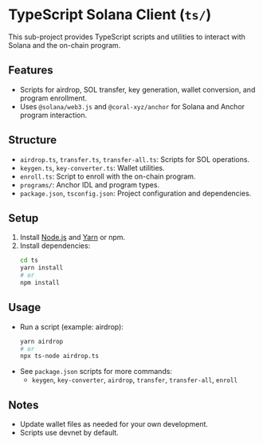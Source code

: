 # TypeScript Solana Client (`ts/`)

This sub-project provides TypeScript scripts and utilities to interact with Solana and the on-chain program.

## Features
- Scripts for airdrop, SOL transfer, key generation, wallet conversion, and program enrollment.
- Uses `@solana/web3.js` and `@coral-xyz/anchor` for Solana and Anchor program interaction.

## Structure
- `airdrop.ts`, `transfer.ts`, `transfer-all.ts`: Scripts for SOL operations.
- `keygen.ts`, `key-converter.ts`: Wallet utilities.
- `enroll.ts`: Script to enroll with the on-chain program.
- `programs/`: Anchor IDL and program types.
- `package.json`, `tsconfig.json`: Project configuration and dependencies.

## Setup
1. Install [Node.js](https://nodejs.org/) and [Yarn](https://yarnpkg.com/) or npm.
2. Install dependencies:
   ```sh
   cd ts
   yarn install
   # or
   npm install
   ```

## Usage
- Run a script (example: airdrop):
  ```sh
  yarn airdrop
  # or
  npx ts-node airdrop.ts
  ```
- See `package.json` scripts for more commands:
  - `keygen`, `key-converter`, `airdrop`, `transfer`, `transfer-all`, `enroll`

## Notes
- Update wallet files as needed for your own development.
- Scripts use devnet by default.